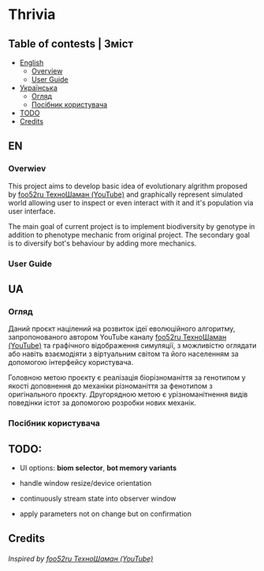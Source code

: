 # Thrivia

## Table of contests | Зміст
- [English](#en)
	- [Overview](#overwiev)
	- [User Guide](#user-guide)
- [Українська](#ua)
	- [Огляд](#огляд)
	- [Посібник користувача](#посібник-користувача)
- [TODO](#todo)
- [Credits](#credits)

## EN
### Overwiev
This project aims to develop basic idea of evolutionary algrithm proposed by [foo52ru ТехноШаман (YouTube)](https://www.youtube.com/c/foo52ru) and graphically represent simulated world allowing user to inspect or even interact with it and it's population via user interface.

The main goal of current project is to implement biodiversity by genotype in addition to phenotype mechanic from original project. 
The secondary goal is to diversify bot's behaviour by adding more mechanics.

### User Guide

## UA
### Огляд
Даний проєкт націлений на розвиток ідеї еволюційного алгоритму, запропонованого автором YouTube каналу [foo52ru ТехноШаман (YouTube)](https://www.youtube.com/c/foo52ru) та графічного відображення симуляції, з можливістю оглядати або навіть взаємодіяти з віртуальним світом та його населенням за допомогою інтерфейсу користувача.

Головною метою проєкту є реалізація біорізноманіття за генотипом у якості доповнення до механіки різноманіття за фенотипом з оригінального проєкту.
Другорядною метою є урізноманітнення видів поведінки істот за допомогою розробки нових механік.

### Посібник користувача

## TODO:
- UI options: **biom selector**, **bot memory variants**
- handle window resize/device orientation

- continuously stream state into observer window
<!-- interface events refactor accordingly -->
- apply parameters not on change but on confirmation



## Credits
###### Inspired by [foo52ru ТехноШаман (YouTube)](https://www.youtube.com/c/foo52ru)